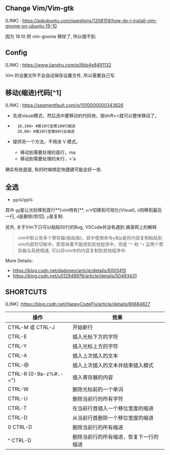 ## Change Vim/Vim-gtk

[LINK] : https://askubuntu.com/questions/1208159/how-do-i-install-vim-gnome-on-ubuntu-19-10

因为 19.10 把 vim-gnome 移除了, 所以搜不到.

## Config

[LINK] : https://www.jianshu.com/p/6bb4e8491132

Vim 的设置文件不会自动保存设置文件, 所以需要自己写.


## 移动(缩进)代码[^1]
[LINK] : https://segmentfault.com/q/1010000000343626

+ 先进visual模式，然后选中要移动的代码快，按shift+<就可以整体移动了。

+ ```shell
    10,100> #第10行至第100行缩进
    20,80< #第20行至第80行反缩进
    ```

+ 提供另一个方法，不用进 V 模式。

    + 移动到需要处理的首行，ma
    + 移动到需要处理的末行，<'a

确实有些底层, 有的时候绑定快捷键可能会好一些.

## 全选

+ `ggvG`/`ggVG`

其中 `gg`是让光标移到首行**[vim特有]**, `v/V`切换到可视化(Visual), `G`则移到最后一行, `d`是删除(剪切), `y`是复制. 

另外, 关于Vim下只可以粘贴50行的Bug, VSCode并没有遇到.摘录网上的解释

> vim中默认有多个寄存器(粘贴板)，其中使用命令y和p是将内容复制粘贴到vim内部剪切板中，即意味着不能用到其他程序中。但是 `“*` 和 `“+` 这两个寄存器与系统相通, 可以将vim中的内容复制到其他程序中.

More Details:
+ https://blog.csdn.net/dadoneo/article/details/6003415
+ https://blog.csdn.net/u012948976/article/details/50493431




## SHORTCUTS
[LINK] :https://blog.csdn.net/HappyCodeFly/article/details/86684827

|操作|效果|
|---|---|
|CTRL-M 或 CTRL-J|开始新行|
|CTRL-E|插入光标下方的字符|
|CTRL-Y	|插入光标上方的字符|
|CTRL-A		|插入上次插入的文本|
|CTRL-@		 | 插入上次插入的文本并结束插入模式|
|CTRL-R {0-9a-z%#:.-="}	|插入寄存器的内容|
|CTRL-W	|	  删除光标前的一个单词|
|CTRL-U		|  删除当前行的所有字符|
|CTRL-T		 | 在当前行首插入一个移位宽度的缩进|
|CTRL-D		  |从当前行首删除一个移位宽度的缩进|
|0 CTRL-D	 | 删除当前行的所有缩进|
|^ CTRL-D	  |删除当前行的所有缩进，恢复下一行的缩进|
